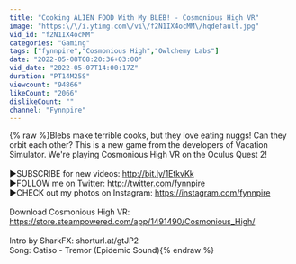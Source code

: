```yaml
---
title: "Cooking ALIEN FOOD With My BLEB! - Cosmonious High VR"
image: "https:\/\/i.ytimg.com\/vi\/f2N1IX4ocMM\/hqdefault.jpg"
vid_id: "f2N1IX4ocMM"
categories: "Gaming"
tags: ["fynnpire","Cosmonious High","Owlchemy Labs"]
date: "2022-05-08T08:20:36+03:00"
vid_date: "2022-05-07T14:00:17Z"
duration: "PT14M25S"
viewcount: "94866"
likeCount: "2066"
dislikeCount: ""
channel: "Fynnpire"
---
```

{% raw %}Blebs make terrible cooks, but they love eating nuggs! Can they orbit each other? This is a new game from the developers of Vacation Simulator. We're playing Cosmonious High VR on the Oculus Quest 2!<br /><br />►SUBSCRIBE for new videos: <a rel="nofollow" target="blank" href="http://bit.ly/1EtkvKk">http://bit.ly/1EtkvKk</a><br />►FOLLOW me on Twitter: <a rel="nofollow" target="blank" href="http://twitter.com/fynnpire">http://twitter.com/fynnpire</a><br />►CHECK out my photos on Instagram: <a rel="nofollow" target="blank" href="https://instagram.com/fynnpire">https://instagram.com/fynnpire</a><br /><br />Download Cosmonious High VR: <a rel="nofollow" target="blank" href="https://store.steampowered.com/app/1491490/Cosmonious_High/">https://store.steampowered.com/app/1491490/Cosmonious_High/</a><br /><br />Intro by SharkFX: shorturl.at/gtJP2<br />Song: Catiso - Tremor (Epidemic Sound){% endraw %}
